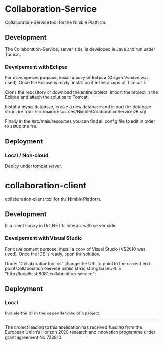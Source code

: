 # Collaboration-Service
Collaboration-Service tool for the Nimble Platform.

## Development
The Collaboration-Service, server side, is developed in Java and run under Tomcat.

### Develpement with Eclipse
For development purpose, install a copy of Eclipse (Oxigen Version was used). 
Once the Eclipse is ready, install on it in the a copy of Tomcat 7.

Clone the repository or download the entire project, import the project in the Eclipse and attach the solution to Tomcat.

Install a mysql database, create a new database and import the database structure from /src/main/resources/NimbleCollaborationServiceDB.sql

Finally in the /src/main/resources you can find all config file to edit in order to setup the file.

## Deployment

### Local / Non-cloud
Deploy under tomcat server.

# collaboration-client
collaboration-client tool for the Nimble Platform.

## Development
Is a client library in Dot.NET to interact with server side.

### Develpement with Visual Studio
For development purpose, install a copy of Visual Studio (VS2010 was used). 
Once the IDE is ready, open the solution.

Under "CollaborationTool.cs" change the URL to point to the correct end-point Collaboration-Service
public static string baseURL = "http://localhost:8081/collaboration-service";

## Deployment

### Local 
Include the dll in the dependencies of a project. 


----
The project leading to this application has received funding from the European Union’s Horizon 2020 research and innovation programme under grant agreement No 723810.
